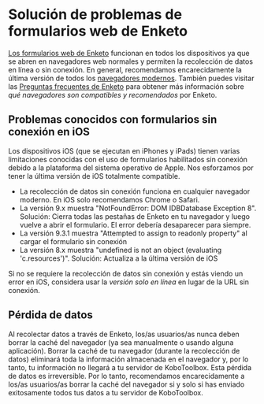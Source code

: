 # Solución de problemas de formularios web de Enketo

[Los formularios web de Enketo](enketo.md) funcionan en todos los dispositivos ya que se abren en navegadores web normales y permiten la recolección de datos en línea o sin conexión. En general, recomendamos encarecidamente la última versión de todos los [navegadores modernos](https://enke.to/modern-browsers). También puedes visitar las [Preguntas frecuentes de Enketo](https://enketo.org/faq/#browsers) para obtener más información sobre _qué navegadores son compatibles y recomendados_ por Enketo.

## Problemas conocidos con formularios sin conexión en iOS

Los dispositivos iOS (que se ejecutan en iPhones y iPads) tienen varias limitaciones conocidas con el uso de formularios habilitados sin conexión debido a la plataforma del sistema operativo de Apple. Nos esforzamos por tener la última versión de iOS totalmente compatible.

-   La recolección de datos sin conexión funciona en cualquier navegador moderno. En iOS solo recomendamos Chrome o Safari.
-   La versión 9.x muestra "NotFoundError: DOM IDBDatabase Exception 8". Solución: Cierra todas las pestañas de Enketo en tu navegador y luego vuelve a abrir el formulario. El error debería desaparecer para siempre.
-   La versión 9.3.1 muestra "Attempted to assign to readonly property" al cargar el formulario sin conexión
-   La versión 8.x muestra "undefined is not an object (evaluating 'c.resources')". Solución: Actualiza a la última versión de iOS

Si no se requiere la recolección de datos sin conexión y estás viendo un error en iOS, considera usar la _versión solo en línea_ en lugar de la URL sin conexión.

## Pérdida de datos

Al recolectar datos a través de Enketo, los/as usuarios/as nunca deben borrar la caché del navegador (ya sea manualmente o usando alguna aplicación). Borrar la caché de tu navegador (durante la recolección de datos) eliminará toda la información almacenada en el navegador y, por lo tanto, tu información no llegará a tu servidor de KoboToolbox. Esta pérdida de datos es irreversible. Por lo tanto, recomendamos encarecidamente a los/as usuarios/as borrar la caché del navegador si y solo si has enviado exitosamente todos tus datos a tu servidor de KoboToolbox.